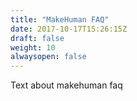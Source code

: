 ```yaml
---
title: "MakeHuman FAQ"
date: 2017-10-17T15:26:15Z
draft: false
weight: 10
alwaysopen: false
---
```


Text about makehuman faq
